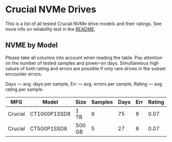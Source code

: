 Crucial NVMe Drives
===================

This is a list of all tested Crucial NVMe drive models and their ratings. See more
info on reliability test in the [README](https://github.com/linuxhw/SMART).

NVME by Model
------------

Please take all columns into account when reading the table. Pay attention on the
number of tested samples and power-on days. Simultaneous high values of both rating
and errors are possible if only rare drives in the subset encounter errors.

Days   — avg. days per sample,
Err    — avg. errors per sample,
Rating — avg. rating per sample.

| MFG       | Model              | Size   | Samples | Days  | Err   | Rating |
|-----------|--------------------|--------|---------|-------|-------|--------|
| Crucial   | CT1000P1SSD8       | 1 TB   | 6       | 75    | 9     | 0.07   |
| Crucial   | CT500P1SSD8        | 500 GB | 5       | 27    | 6     | 0.07   |
